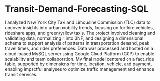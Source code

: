 # Transit-Demand-Forecasting-SQL
I analyzed New York City Taxi and Limousine Commission (TLC) data to uncover insights into urban mobility trends, focusing on for-hire vehicles, rideshare apps, and green/yellow taxis. The project involved cleaning and validating data, normalizing it into 3NF, and designing a dimensional schema to support analysis of patterns in transportation demand, peak travel times, and rider preferences. Data was processed and hosted on a cloud-based MySQL server using Google Cloud Platform (GCP) to enable scalability and team collaboration. My final model centered on a fact_ride table, supported by dimensions for time, location, vehicle, and payment, enabling impactful analyses to optimize traffic management and enhance transit services.
